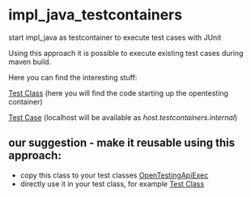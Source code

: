 # impl_java_testcontainers

start impl_java as testcontainer to execute test cases with JUnit


Using this approach it is possible to execute existing test cases during maven build.

Here you can find the interesting stuff:

[Test Class](src/test/java/com/example/demo/DemoApplicationTests.java) (here you will find the code starting up the opentesting container)

[Test Case](src/test/resources/opentestingapi/helloworldtest.json) (localhost will be available as <i>host.testcontainers.internal</i>)


## our suggestion - make it reusable using this approach:

* copy this class to your test classes [OpenTestingApiExec](src/test/java/com/example/demo/reusable/OpenTestingApiExec.java)
* directly use it in your test class, for example [Test Class](src/test/java/com/example/demo/reusable/DemoApplicationReusableTests.java)
